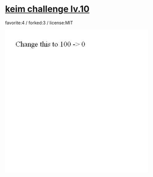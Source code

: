 # [keim challenge lv.10](http://wonderfl.net/c/SkZ9)

favorite:4 / forked:3 / license:MIT

![thumbnail](./thumbnail.jpg)